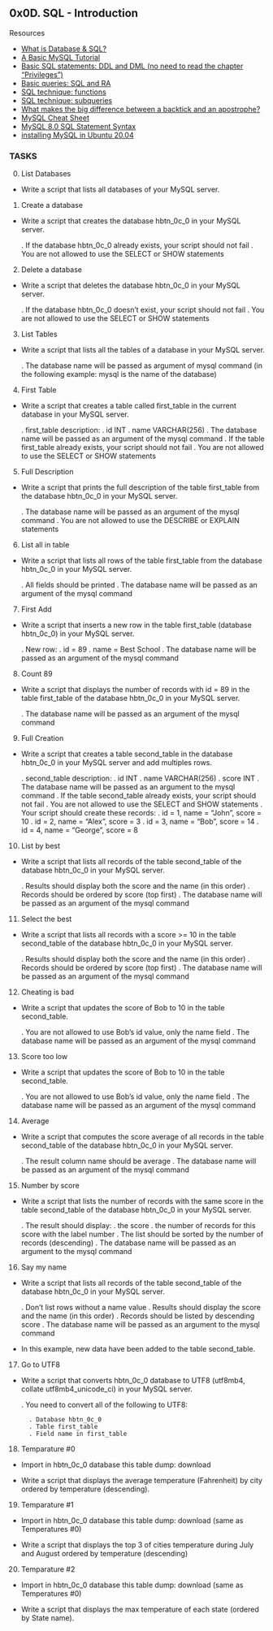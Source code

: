 ## 0x0D. SQL - Introduction

Resources

* [What is Database & SQL?](https://www.youtube.com/watch?v=FR4QIeZaPeM)
* [A Basic MySQL Tutorial](https://www.digitalocean.com/community/tutorials/how-to-install-mysql-on-ubuntu-20-04)
* [Basic SQL statements: DDL and DML (no need to read the chapter “Privileges”)](https://web.csulb.edu/colleges/coe/cecs/dbdesign/dbdesign.php?page=sql/ddldml.php)
* [Basic queries: SQL and RA](https://web.csulb.edu/colleges/coe/cecs/dbdesign/dbdesign.php?page=sql/queries.php)
* [SQL technique: functions](https://web.csulb.edu/colleges/coe/cecs/dbdesign/dbdesign.php?page=sql/functions.php)
* [SQL technique: subqueries](https://web.csulb.edu/colleges/coe/cecs/dbdesign/dbdesign.php?page=sql/subqueries.php)
* [What makes the big difference between a backtick and an apostrophe?](https://stackoverflow.com/questions/29402361/what-makes-the-big-difference-between-a-backtick-and-an-apostrophe/29402458)
* [MySQL Cheat Sheet](https://intellipaat.com/mediaFiles/2019/02/SQL-Commands-Cheat-Sheet.pdf?US)
* [MySQL 8.0 SQL Statement Syntax](https://dev.mysql.com/doc/refman/8.0/en/sql-statements.html)
* [installing MySQL in Ubuntu 20.04](https://phoenixnap.com/kb/install-mysql-ubuntu-20-04)

### TASKS

0. List Databases

* Write a script that lists all databases of your MySQL server.

1. Create a database

* Write a script that creates the database hbtn_0c_0 in your MySQL server.

	. If the database hbtn_0c_0 already exists, your script should not fail
	. You are not allowed to use the SELECT or SHOW statements

2. Delete a database

* Write a script that deletes the database hbtn_0c_0 in your MySQL server.

	. If the database hbtn_0c_0 doesn’t exist, your script should not fail
	. You are not allowed to use the SELECT or SHOW statements

3. List Tables

* Write a script that lists all the tables of a database in your MySQL server.

	. The database name will be passed as argument of mysql command (in the following example: mysql is the name of the database)


4. First Table

* Write a script that creates a table called first_table in the current database in your MySQL server.

	. first_table description:
		. id INT
		. name VARCHAR(256)
	. The database name will be passed as an argument of the mysql command
	. If the table first_table already exists, your script should not fail
	. You are not allowed to use the SELECT or SHOW statements

5. Full Description

* Write a script that prints the full description of the table first_table from the database hbtn_0c_0 in your MySQL server.

	. The database name will be passed as an argument of the mysql command
	. You are not allowed to use the DESCRIBE or EXPLAIN statements

6. List all in table

* Write a script that lists all rows of the table first_table from the database hbtn_0c_0 in your MySQL server.

	. All fields should be printed
	. The database name will be passed as an argument of the mysql command

7. First Add

* Write a script that inserts a new row in the table first_table (database hbtn_0c_0) in your MySQL server.

	. New row:
		. id = 89
		. name = Best School
	. The database name will be passed as an argument of the mysql command

8. Count 89

* Write a script that displays the number of records with id = 89 in the table first_table of the database hbtn_0c_0 in your MySQL server.

	. The database name will be passed as an argument of the mysql command

9. Full Creation

* Write a script that creates a table second_table in the database hbtn_0c_0 in your MySQL server and add multiples rows.

	. second_table description:
		. id INT
		. name VARCHAR(256)
		. score INT
	. The database name will be passed as an argument to the mysql command
	. If the table second_table already exists, your script should not fail
	. You are not allowed to use the SELECT and SHOW statements
	. Your script should create these records:
		. id = 1, name = “John”, score = 10
		. id = 2, name = “Alex”, score = 3
		. id = 3, name = “Bob”, score = 14
		. id = 4, name = “George”, score = 8

10. List by best

* Write a script that lists all records of the table second_table of the database hbtn_0c_0 in your MySQL server.

	. Results should display both the score and the name (in this order)
	. Records should be ordered by score (top first)
	. The database name will be passed as an argument of the mysql command

11. Select the best

* Write a script that lists all records with a score >= 10 in the table second_table of the database hbtn_0c_0 in your MySQL server.

	. Results should display both the score and the name (in this order)
	. Records should be ordered by score (top first)
	. The database name will be passed as an argument of the mysql command

12. Cheating is bad

* Write a script that updates the score of Bob to 10 in the table second_table.

	. You are not allowed to use Bob’s id value, only the name field
	. The database name will be passed as an argument of the mysql command

13. Score too low

* Write a script that updates the score of Bob to 10 in the table second_table.

	. You are not allowed to use Bob’s id value, only the name field
	. The database name will be passed as an argument of the mysql command


14. Average

* Write a script that computes the score average of all records in the table second_table of the database hbtn_0c_0 in your MySQL server.

	. The result column name should be average
	. The database name will be passed as an argument of the mysql command

15. Number by score

* Write a script that lists the number of records with the same score in the table second_table of the database hbtn_0c_0 in your MySQL server.

	. The result should display:
		. the score
		. the number of records for this score with the label number
	. The list should be sorted by the number of records (descending)
	. The database name will be passed as an argument to the mysql command

16. Say my name

* Write a script that lists all records of the table second_table of the database hbtn_0c_0 in your MySQL server.

	. Don’t list rows without a name value
	. Results should display the score and the name (in this order)
	. Records should be listed by descending score
	. The database name will be passed as an argument to the mysql command
* In this example, new data have been added to the table second_table.

17. Go to UTF8

* Write a script that converts hbtn_0c_0 database to UTF8 (utf8mb4, collate utf8mb4_unicode_ci) in your MySQL server.

	. You need to convert all of the following to UTF8:

		. Database hbtn_0c_0
		. Table first_table
		. Field name in first_table

18. Temparature #0

* Import in hbtn_0c_0 database this table dump: download

* Write a script that displays the average temperature (Fahrenheit) by city ordered by temperature (descending).

19. Temparature #1

* Import in hbtn_0c_0 database this table dump: download (same as Temperatures #0)

* Write a script that displays the top 3 of cities temperature during July and August ordered by temperature (descending)

20. Temparature #2

* Import in hbtn_0c_0 database this table dump: download (same as Temperatures #0)

* Write a script that displays the max temperature of each state (ordered by State name).
